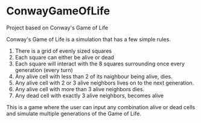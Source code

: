 # ConwayGameOfLife
Project based on Conway's Game of Life

Conway's Game of Life is a simulation that has a few simple rules.

1. There is a grid of evenly sized squares
2. Each square can either be alive or dead
3. Each square will interact with the 8 squares surrounding once every generation (every turn)
4. Any alive cell with less than 2 of its naighbour being alive, dies.
5. Any alive cell with 2 or 3 alive neighbors lives on to the next generation.
6. Any alive cell with more than 3 alive neighbors dies.
7. Any dead cell with exactly 3 alive neighbors, becomes alive

This is a game where the user can input any combination alive or dead cells and simulate multiple generations of the Game of Life.
